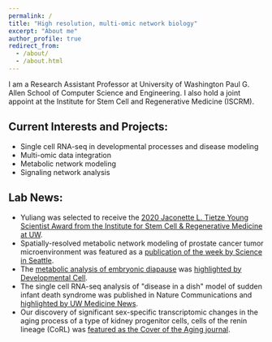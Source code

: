 ```yaml
---
permalink: /
title: "High resolution, multi-omic network biology"
excerpt: "About me"
author_profile: true
redirect_from: 
  - /about/
  - /about.html
---
```


I am a Research Assistant Professor at University of Washington Paul G. Allen School of Computer Science and Engineering. I also hold a joint appoint at the Institute for Stem Cell and Regenerative Medicine (ISCRM). 

## Current Interests and Projects:

- Single cell RNA-seq in developmental processes and disease modeling
- Multi-omic data integration
- Metabolic network modeling
- Signaling network analysis

## Lab News:  
- Yuliang was selected to receive the [2020 Jaconette L. Tietze Young Scientist Award from the Institute for Stem Cell & Regenerative Medicine at UW](https://news.cs.washington.edu/2020/05/06/the-cell-whisperer-yuliang-wang-earns-young-scientist-award-for-advancing-computational-approaches-to-restore-intercellular-communication/). 
- Spatially-resolved metabolic network modeling of prostate cancer tumor microenvironment was featured as a [publication of the week by Science in Seattle](https://scienceinseattle.com/2020/03/10/spatial-modeling-of-prostate-cancer-metabolic-gene-expression-reveals-extensive-heterogeneity-and-selective-vulnerabilities/). 
- The [metabolic analysis of embryonic diapause](https://www.cell.com/developmental-cell/fulltext/S1534-5807(19)31067-6?_returnURL=https%3A%2F%2Flinkinghub.elsevier.com%2Fretrieve%2Fpii%2FS1534580719310676%3Fshowall%3Dtrue) was [highlighted by Developmental Cell](https://www.sciencedirect.com/science/article/pii/S1534580720300022).
- The single cell RNA-seq analysis of "disease in a dish" model of sudden infant death syndrome was published in Nature Communications and [highlighted by UW Medicine News](https://newsroom.uw.edu/news/new-genetic-link-found-some-forms-sids). 
- Our discovery of significant sex-specific transcriptomic changes in the aging process of a type of kidney progenitor cells, cells of the renin lineage (CoRL) was [featured as the Cover of the Aging journal](https://www.aging-us.com/issue/v10i4).
